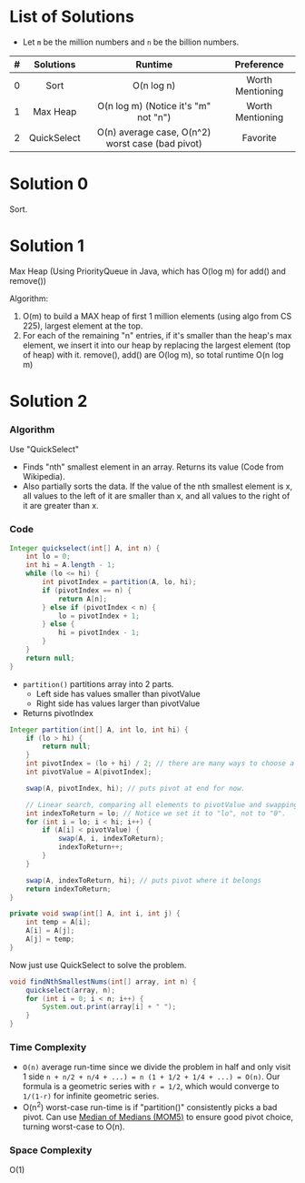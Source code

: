 # List of Solutions

- Let `m` be the million numbers and `n` be the billion numbers.

| # |  Solutions  |                    Runtime                       |    Preference    |
|:-:|:-----------:|:------------------------------------------------:|:----------------:|
| 0 | Sort        | O(n log n)                                       | Worth Mentioning |
| 1 | Max Heap    | O(n log m) (Notice it's "m" not "n")             | Worth Mentioning |
| 2 | QuickSelect | O(n) average case, O(n^2) worst case (bad pivot) |     Favorite     |


# Solution 0

Sort.


# Solution 1

Max Heap (Using PriorityQueue in Java, which has O(log m) for add() and remove())

Algorithm:

1. O(m) to build a MAX heap of first 1 million elements (using algo from CS 225), largest element at the top.
1. For each of the remaining "n" entries, if it's smaller than the heap's max element, we insert it into our heap by replacing the largest element (top of heap) with it. remove(), add() are O(log m), so total runtime O(n log m)


# Solution 2

### Algorithm

Use "QuickSelect"

- Finds "nth" smallest element in an array. Returns its value (Code from Wikipedia).
- Also partially sorts the data. If the value of the nth smallest element is x, all values to the left of it are smaller than x, and all values to the right of it are greater than x.

### Code

```java
Integer quickselect(int[] A, int n) {
    int lo = 0;
    int hi = A.length - 1;
    while (lo <= hi) {
        int pivotIndex = partition(A, lo, hi);
        if (pivotIndex == n) {
            return A[n];
        } else if (pivotIndex < n) {
            lo = pivotIndex + 1;
        } else {
            hi = pivotIndex - 1;
        }
    }
    return null;
}
```

- `partition()` partitions array into 2 parts.
    - Left side has values smaller than pivotValue
    - Right side has values larger than pivotValue
- Returns pivotIndex

```java
Integer partition(int[] A, int lo, int hi) {
    if (lo > hi) {
        return null;
    }
    int pivotIndex = (lo + hi) / 2; // there are many ways to choose a pivot
    int pivotValue = A[pivotIndex];

    swap(A, pivotIndex, hi); // puts pivot at end for now.

    // Linear search, comparing all elements to pivotValue and swapping as necessary
    int indexToReturn = lo;	// Notice we set it to "lo", not to "0".
    for (int i = lo; i < hi; i++) {
        if (A[i] < pivotValue) {
            swap(A, i, indexToReturn);
            indexToReturn++;
        }
    }

    swap(A, indexToReturn, hi); // puts pivot where it belongs
    return indexToReturn;
}

private void swap(int[] A, int i, int j) {
    int temp = A[i];
    A[i] = A[j];
    A[j] = temp;
}
```

Now just use QuickSelect to solve the problem.

```Java
void findNthSmallestNums(int[] array, int n) {
    quickselect(array, n);
    for (int i = 0; i < n; i++) {
        System.out.print(array[i] + " ");
    }
}
```

### Time Complexity

- `O(n)` average run-time since we divide the problem in half and only visit 1 side `n + n/2 + n/4 + ...) = n (1 + 1/2 + 1/4 + ...) = O(n)`. Our formula is a geometric series with `r = 1/2`, which would converge to `1/(1-r)` for infinite geometric series.
- O(n<sup>2</sup>) worst-case run-time is if "partition()" consistently picks a bad pivot. Can use [Median of Medians (MOM5)](https://en.wikipedia.org/wiki/Median_of_medians) to ensure good pivot choice, turning worst-case to O(n).

### Space Complexity

O(1)
